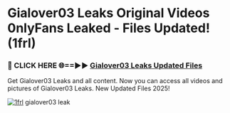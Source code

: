 # Gialover03 Leaks Original Videos 0nlyFans Leaked - Files Updated! (1frl)

<h3>🔴 CLICK HERE 🌐==►► <a href="https://tinyurl.com/2jnfzry5" rel="nofollow">Gialover03 Leaks Updated Files</a></h3>

Get Gialover03 Leaks and all content. Now you can access all videos and pictures of Gialover03 Leaks. New Updated Files 2025!

[![1frl](https://i.imgur.com/GyGTBgg.gif)](https://tinyurl.com/2jnfzry5)
gialover03 leak